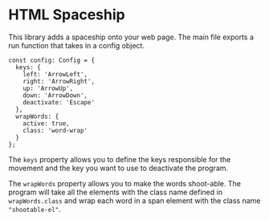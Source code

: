 # HTML Spaceship

This library adds a spaceship onto your web page. The main file exports a run function that takes in a config object.

```
const config: Config = {
  keys: {
    left: 'ArrowLeft',
    right: 'ArrowRight',
    up: 'ArrowUp',
    down: 'ArrowDown',
    deactivate: 'Escape'
  },
  wrapWords: {
    active: true,
    class: 'word-wrap'
  }
};
```

The `keys` property allows you to define the keys responsible for the movement and the key you want to use to deactivate the program.

The `wrapWords` property allows you to make the words shoot-able. The program will take all the elements with the class name defined in `wrapWords.class` and wrap each word in a span element with the class name `"shootable-el"`.
